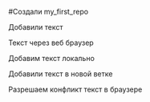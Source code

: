 #Создали my_first_repo

Добавили текст

Текст через веб браузер

Добавим текст локально

Добавили текст в новой ветке

Разрешаем конфликт текст в браузере
